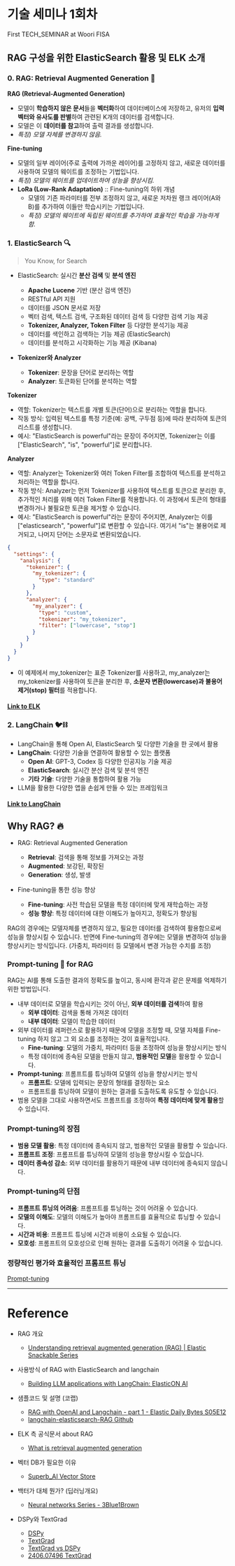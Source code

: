 # 기술 세미나 1회차
First TECH_SEMINAR at Woori FISA 

## RAG 구성을 위한 ElasticSearch 활용 및 ELK 소개

### 0. RAG: Retrieval Augmented Generation 🚀

**RAG (Retrieval-Augmented Generation)**
- 모델이 **학습하지 않은 문서**들을 **벡터화**하여 데이터베이스에 저장하고, 유저의 **입력 벡터와 유사도를 판별**하여 관련된 K개의 데이터를 검색합니다. 
- 모델은 이 **데이터를 참고**하여 출력 결과를 생성합니다. 
- *특징) 모델 자체를 변경하지 않음.*

**Fine-tuning**
- 모델의 일부 레이어(주로 출력에 가까운 레이어)를 고정하지 않고, 새로운 데이터를 사용하여 모델의 웨이트를 조정하는 기법입니다. 
- *특징) 모델의 웨이트를 업데이트하여 성능을 향상시킴.*
- **LoRa (Low-Rank Adaptation)** :: Fine-tuning의 하위 개념
  - 모델의 기존 파라미터를 전부 조정하지 않고, 새로운 저차원 랭크 레이어(A와 B)를 추가하여 이들만 학습시키는 기법입니다. 
  - *특징) 모델의 웨이트에 독립된 웨이트를 추가하여 효율적인 학습을 가능하게 함.*

### 1. ElasticSearch 🔍

> You Know, for Search

- ElasticSearch: 실시간 **분산 검색** 및 **분석 엔진**
  - **Apache Lucene** 기반 (분산 검색 엔진)
  - RESTful API 지원
  - 데이터를 JSON 문서로 저장
  - 벡터 검색, 텍스트 검색, 구조화된 데이터 검색 등 다양한 검색 기능 제공
  - **Tokenizer, Analyzer, Token Filter** 등 다양한 분석기능 제공
  - 데이터를 색인하고 검색하는 기능 제공 (ElasticSearch)
  - 데이터를 분석하고 시각화하는 기능 제공 (Kibana)

- **Tokenizer와 Analyzer**
  - **Tokenizer**: 문장을 단어로 분리하는 역할
  - **Analyzer**: 토큰화된 단어를 분석하는 역할

**Tokenizer**
- 역할: Tokenizer는 텍스트를 개별 토큰(단어)으로 분리하는 역할을 합니다.
- 작동 방식: 입력된 텍스트를 특정 기준(예: 공백, 구두점 등)에 따라 분리하여 토큰의 리스트를 생성합니다.
- 예시: "ElasticSearch is powerful"라는 문장이 주어지면, Tokenizer는 이를 ["ElasticSearch", "is", "powerful"]로 분리합니다.

**Analyzer**
- 역할: Analyzer는 Tokenizer와 여러 Token Filter를 조합하여 텍스트를 분석하고 처리하는 역할을 합니다.
- 작동 방식: Analyzer는 먼저 Tokenizer를 사용하여 텍스트를 토큰으로 분리한 후, 추가적인 처리를 위해 여러 Token Filter를 적용합니다. 이 과정에서 토큰의 형태를 변경하거나 불필요한 토큰을 제거할 수 있습니다.
- 예시: "ElasticSearch is powerful"라는 문장이 주어지면, Analyzer는 이를 ["elasticsearch", "powerful"]로 변환할 수 있습니다. 여기서 "is"는 불용어로 제거되고, 나머지 단어는 소문자로 변환되었습니다.

```json
{
  "settings": {
    "analysis": {
      "tokenizer": {
        "my_tokenizer": {
          "type": "standard"
        }
      },
      "analyzer": {
        "my_analyzer": {
          "type": "custom",
          "tokenizer": "my_tokenizer",
          "filter": ["lowercase", "stop"]
        }
      }
    }
  }
}
```

- 이 예제에서 my_tokenizer는 표준 Tokenizer를 사용하고, my_analyzer는 my_tokenizer를 사용하여 토큰을 분리한 후, **소문자 변환(lowercase)과 불용어 제거(stop) 필터**를 적용합니다.

#### [Link to ELK](Research/ELK.md)

### 2. LangChain 🐦‍⛓️
- LangChain을 통해 Open AI, ElasticSearch 및 다양한 기술을 한 곳에서 활용
- **LangChain**: 다양한 기술을 연결하여 활용할 수 있는 플랫폼
  - **Open AI**: GPT-3, Codex 등 다양한 인공지능 기술 제공
  - **ElasticSearch**: 실시간 분산 검색 및 분석 엔진
  - **기타 기술**: 다양한 기술을 통합하여 활용 가능
- LLM을 활용한 다양한 앱을 손쉽게 만들 수 있는 프레임워크

#### [Link to LangChain](Research/LangChain.md)

## Why RAG? 🔥

- RAG: Retrieval Augmented Generation
  - **Retrieval**: 검색을 통해 정보를 가져오는 과정
  - **Augmented**: 보강된, 확장된
  - **Generation**: 생성, 발생

- Fine-tuning을 통한 성능 향상
  - **Fine-tuning**: 사전 학습된 모델을 특정 데이터에 맞게 재학습하는 과정
  - **성능 향상**: 특정 데이터에 대한 이해도가 높아지고, 정확도가 향상됨

RAG의 경우에는 모델자체를 변경하지 않고, 필요한 데이터를 검색하여 활용함으로써 성능을 향상시킬 수 있습니다.
반면에 Fine-tuning의 경우에는 모델을 변경하여 성능을 향상시키는 방식입니다. (가중치, 파라미터 등 모델에서 변경 가능한 수치를 조정)

### Prompt-tuning 🎨 for RAG

RAG는 AI를 통해 도출한 결과의 정확도를 높이고, 동시에 환각과 같은 문제를 억제하기 위한 방법입니다.

- 내부 데이터로 모델을 학습시키는 것이 아닌, **외부 데이터를 검색**하여 활용
  - **외부 데이터**: 검색을 통해 가져온 데이터
  - **내부 데이터**: 모델이 학습한 데이터
- 외부 데이터를 레퍼런스로 활용하기 때문에 모델을 조정할 때, 모델 자체를 Fine-tuning 하지 않고 그 외 요소를 조정하는 것이 효율적입니다.
  - **Fine-tuning**: 모델의 가중치, 파라미터 등을 조정하여 성능을 향상시키는 방식
  - 특정 데이터에 종속된 모델을 만들지 않고, **범용적인 모델**을 활용할 수 있습니다.
- **Prompt-tuning**: 프롬프트를 튜닝하여 모델의 성능을 향상시키는 방식
  - **프롬프트**: 모델에 입력되는 문장의 형태를 결정하는 요소
  - 프롬프트를 튜닝하여 모델이 원하는 결과를 도출하도록 유도할 수 있습니다.
- 범용 모델을 그대로 사용하면서도 프롬프트를 조정하여 **특정 데이터에 맞게 활용**할 수 있습니다.

### Prompt-tuning의 장점

- **범용 모델 활용**: 특정 데이터에 종속되지 않고, 범용적인 모델을 활용할 수 있습니다.
- **프롬프트 조정**: 프롬프트를 튜닝하여 모델의 성능을 향상시킬 수 있습니다.
- **데이터 종속성 감소**: 외부 데이터를 활용하기 때문에 내부 데이터에 종속되지 않습니다.

### Prompt-tuning의 단점

- **프롬프트 튜닝의 어려움**: 프롬프트를 튜닝하는 것이 어려울 수 있습니다.
- **모델의 이해도**: 모델의 이해도가 높아야 프롬프트를 효율적으로 튜닝할 수 있습니다.
- **시간과 비용**: 프롬프트 튜닝에 시간과 비용이 소요될 수 있습니다.
- **모호성**: 프롬프트의 모호성으로 인해 원하는 결과를 도출하기 어려울 수 있습니다.

### 정량적인 평가와 효율적인 프롬프트 튜닝

[Prompt-tuning](Research/Prompt-tuning.md)

---

# Reference 

- RAG 개요 
  - [Understanding retrieval augmented generation (RAG) | Elastic Snackable Series](https://youtu.be/OS4ZefUPAks)

- 사용방식 of RAG with ElasticSearch and langchain
  - [Building LLM applications with LangChain: ElasticON AI](https://youtu.be/V05ieC9o0jQ)

- 샘플코드 및 설명 (코랩)
  - [RAG with OpenAI and Langchain - part 1 - Elastic Daily Bytes S05E12](https://www.youtube.com/live/XgXtSdNFM6s)
  - [langchain-elasticsearch-RAG Github](https://github.com/ashishtiwari1993/langchain-elasticsearch-RAG)

- ELK 측 공식문서 about RAG
  - [What is retrieval augmented generation](https://www.elastic.co/kr/what-is/retrieval-augmented-generation)

- 벡터 DB가 필요한 이유
  - [Superb_AI Vector Store](https://blog-ko.superb-ai.com/vector-store/)

- 백터가 대체 뭔가? (딥러닝개요)
  - [Neural networks Series - 3Blue1Brown](https://youtube.com/playlist?list=PLZHQObOWTQDNU6R1_67000Dx_ZCJB-3pi)

- DSPy와 TextGrad
  - [DSPy](https://github.com/stanfordnlp/dspy)
  - [TextGrad](https://github.com/zou-group/textgrad)
  - [TextGrad vs DSPy](https://medium.com/@jelkhoury880/textgrad-vs-dspy-revolutionizing-ai-system-optimization-through-automatic-text-based-58f8ee776447)
  - [2406.07496 TextGrad](https://arxiv.org/pdf/2406.07496)